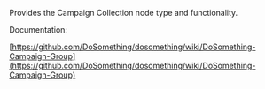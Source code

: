 Provides the Campaign Collection node type and functionality.

Documentation:

[https://github.com/DoSomething/dosomething/wiki/DoSomething-Campaign-Group](https://github.com/DoSomething/dosomething/wiki/DoSomething-Campaign-Group)

